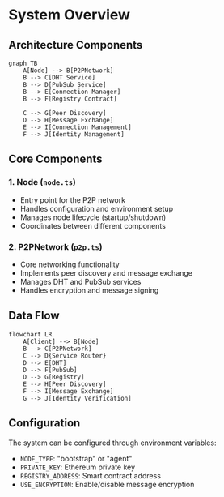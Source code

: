 # System Overview

## Architecture Components

```mermaid
graph TB
    A[Node] --> B[P2PNetwork]
    B --> C[DHT Service]
    B --> D[PubSub Service]
    B --> E[Connection Manager]
    B --> F[Registry Contract]

    C --> G[Peer Discovery]
    D --> H[Message Exchange]
    E --> I[Connection Management]
    F --> J[Identity Management]
```

## Core Components

### 1. Node (`node.ts`)

- Entry point for the P2P network
- Handles configuration and environment setup
- Manages node lifecycle (startup/shutdown)
- Coordinates between different components

### 2. P2PNetwork (`p2p.ts`)

- Core networking functionality
- Implements peer discovery and message exchange
- Manages DHT and PubSub services
- Handles encryption and message signing

## Data Flow

```mermaid
flowchart LR
    A[Client] --> B[Node]
    B --> C[P2PNetwork]
    C --> D{Service Router}
    D --> E[DHT]
    D --> F[PubSub]
    D --> G[Registry]
    E --> H[Peer Discovery]
    F --> I[Message Exchange]
    G --> J[Identity Verification]
```

## Configuration

The system can be configured through environment variables:

- `NODE_TYPE`: "bootstrap" or "agent"
- `PRIVATE_KEY`: Ethereum private key
- `REGISTRY_ADDRESS`: Smart contract address
- `USE_ENCRYPTION`: Enable/disable message encryption
